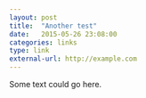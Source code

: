 ```yaml
---
layout: post
title:  "Another test"
date:   2015-05-26 23:08:00
categories: links
type: link
external-url: http://example.com
---
```


Some text could go here.